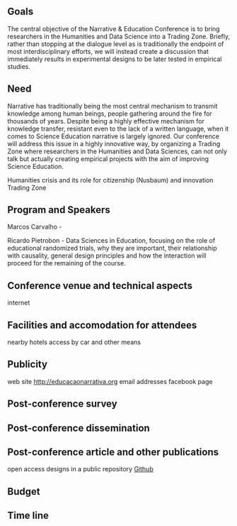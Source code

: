 <!-- 
site para evento via duke university, professor duke, emails universidades humanas, gravação, youtube, assistente, ciencia tecnologia e sociedade, passagens estadia, internet, cartas de aceitação, plos one with waiver,

 -->

## Goals

The central objective of the Narrative & Education Conference is to bring researchers in the Humanities and Data Science into a Trading Zone. Briefly, rather than stopping at the dialogue level as is traditionally the endpoint of most interdisciplinary efforts, we will instead create a discussion that immediately results in experimental designs to be later tested in empirical studies. 

## Need

Narrative has traditionally being the most central mechanism to transmit knowledge among human beings, people gathering around the fire for thousands of years. Despite being a highly effective mechanism for knowledge transfer, resistant even to the lack of a written language, when it comes to Science Education narrative is largely ignored. Our conference will address this issue in a highly innovative way, by organizing a Trading Zone where researchers in the Humanities and Data Sciences, can not only talk but actually creating empirical projects with the aim of improving Science Education.

Humanities crisis and its role for citizenship (Nusbaum) and innovation
Trading Zone




## Program and Speakers

Marcos Carvalho - 

Ricardo Pietrobon - Data Sciences in Education, focusing on the role of educational randomized trials, why they are important, their relationship with causality, general design principles and how the interaction will proceed for the remaining of the course.



## Conference venue and technical aspects

internet
<!-- Marcos, where will it be? -->

## Facilities and accomodation for attendees

nearby hotels
access by car and other means


## Publicity

web site http://educacaonarrativa.org
email addresses
facebook page

## Post-conference survey


## Post-conference dissemination

## Post-conference article and other publications

open access designs in a public repository  [Github]()



## Budget


## Time line

